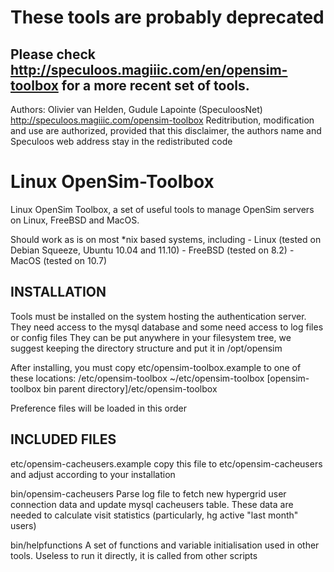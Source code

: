 These tools are probably deprecated
===================================
Please check http://speculoos.magiiic.com/en/opensim-toolbox for a more recent set of tools.
---------------------


Authors:	Olivier van Helden, Gudule Lapointe (SpeculoosNet)
http://speculoos.magiiic.com/opensim-toolbox
Reditribution, modification and use are authorized, provided that 
this disclaimer, the authors name and Speculoos web address stay in the redistributed code

Linux OpenSim-Toolbox
=====================

Linux OpenSim Toolbox, a set of useful tools to manage OpenSim servers on Linux, FreeBSD and MacOS.

Should work as is on most *nix based systems, including
	- Linux (tested on Debian Squeeze, Ubuntu 10.04 and 11.10)
	- FreeBSD (tested on 8.2)
	- MacOS (tested on 10.7)

INSTALLATION
------------

Tools must be installed on the system hosting the authentication server.
They need access to the mysql database and some need access to log files or config files
They can be put anywhere in your filesystem tree, we suggest keeping the directory structure and put it in /opt/opensim

After installing, you must copy etc/opensim-toolbox.example to one of these locations:
	/etc/opensim-toolbox
	~/etc/opensim-toolbox
	[opensim-toolbox bin parent directory]/etc/opensim-toolbox

Preference files will be loaded in this order

INCLUDED FILES
--------------

etc/opensim-cacheusers.example
	copy this file to etc/opensim-cacheusers and adjust according to your installation

bin/opensim-cacheusers
	Parse log file to fetch new hypergrid user connection data and update mysql cacheusers table.
	These data are needed to calculate visit statistics (particularly, hg active "last month" users)

bin/helpfunctions
	A set of functions and variable initialisation used in other tools. Useless to run it directly, it is called from other scripts
	
